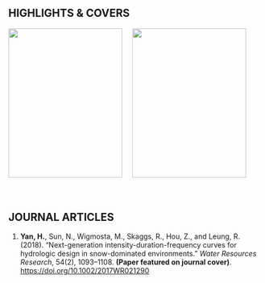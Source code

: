 ## HIGHLIGHTS & COVERS
<a href="https://doi.org/10.1002/2017WR021290" style="text-decoration:none"><img src="https://image.ibb.co/bwqUad/wrr.png" class="image2"  width="225.55" height="295.75" align="left" border="0" style="border-style: none;"> </a> &emsp;
<a href="https://link.springer.com/chapter/10.1007/978-3-319-43744-6_7" style="text-decoration:none"><img src="https://image.ibb.co/jKU3kd/rse.png" class="image2"  width="225.55" height="295.75"  border="0" style="border-style: none;"> </a> 
<br /> <br /> <br /> 

## JOURNAL ARTICLES 
<ol reversed>
  <li><strong>Yan, H.</strong>, Sun, N., Wigmosta, M., Skaggs, R., Hou, Z., and Leung, R. (2018). “Next-generation intensity-duration-frequency curves for hydrologic design in snow-dominated environments.” <em>Water Resources Research</em>, 54(2), 1093–1108. <strong>(Paper featured on journal cover)</strong>. <a href="https://doi.org/10.1002/2017WR021290">https://doi.org/10.1002/2017WR021290</a></li>






</ol>
